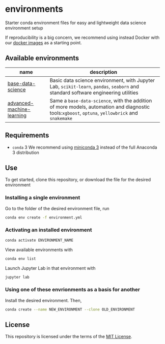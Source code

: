 # environments

Starter conda environment files for easy and lightweight data science environment setup

If reproducibility is a big concern, we recommend using instead Docker with our
[docker images](https://github.com/datascienceucsc/dockerfiles) as a starting point.

## Available environments

| name | description | 
| --- | --- |
| [base-data-science](https://github.com/datascienceucsc/environments/blob/main/base-data-science/environment.yml) | Basic data science environment, with Jupyter Lab, `scikit-learn`, `pandas`, `seaborn` and standard software engineering utilities |
| [advanced-machine-learning](https://github.com/datascienceucsc/environments/blob/main/advanced-machine-learning/environment.yml)| Same a `base-data-science`, with the addition of more models, automation and diagnostic tools:`xgboost`, `optuna`, `yellowbrick` and `snakemake` |

## Requirements

- `conda` 3
We recommend using [miniconda 3](https://docs.conda.io/en/latest/miniconda.html) instead of the full Anaconda 3 distribution

## Use

To get started, clone this repository, or download the file for the desired
environment

### Installing a single environment

Go to the folder of the desired environment file, run
```sh 
conda env create -f environment.yml
```

### Activating an installed environment

```sh
conda activate ENVIRONMENT_NAME
```
View available environments with
```sh
conda env list
```
Launch Jupyter Lab in that environment with
```sh
jupyter lab
```

### Using one of these envrionments as a basis for another

Install the desired environment. Then,
```sh
conda create --name NEW_ENVIRONMENT --clone OLD_ENVIRONMENT
```

## License

This repository is licensed under the terms of the [MIT License](https://github.com/datascienceucsc/environments/blob/main/LICENSE).
